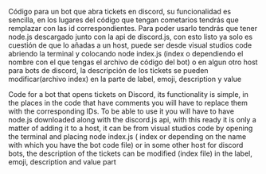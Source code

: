 Código para un bot que abra tickets en discord, su funcionalidad es sencilla, en los lugares del código que tengan cometarios tendrás que remplazar con las id correspondientes. Para poder usarlo tendrás que tener node.js descargado junto con la api de discord.js, con esto listo ya solo es cuestión de que lo añadas a un host, puede ser desde visual studios code abriendo la terminal y colocando node index.js (index o dependiendo el nombre con el que tengas el archivo de código del bot) o en algun otro host para bots de discord, la descripción de los tickets se pueden modificar(archivo index) en la parte de label, emoji, description y value

Code for a bot that opens tickets on Discord, its functionality is simple, in the places in the code that have comments you will have to replace them with the corresponding IDs. To be able to use it you will have to have node.js downloaded along with the discord.js api, with this ready it is only a matter of adding it to a host, it can be from visual studios code by opening the terminal and placing node index.js ( index or depending on the name with which you have the bot code file) or in some other host for discord bots, the description of the tickets can be modified (index file) in the label, emoji, description and value part

